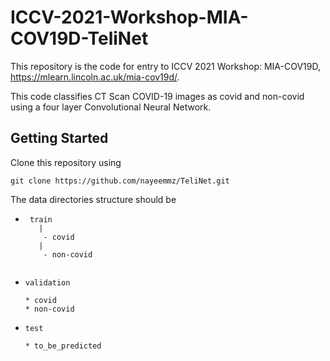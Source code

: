 # ICCV-2021-Workshop-MIA-COV19D-TeliNet

This repository is the code for entry to ICCV 2021 Workshop: MIA-COV19D, https://mlearn.lincoln.ac.uk/mia-cov19d/.

This code classifies CT Scan COVID-19 images as covid and non-covid using a four layer Convolutional Neural Network.

## Getting Started

Clone this repository using 

``` 
git clone https://github.com/nayeemmz/TeliNet.git 
```

The data directories structure should be 

 
 * ``` 
    train
      |
       - covid
      |
       - non-covid
 
   ```
 * ```
   validation
   
   * covid
   * non-covid
   ```
 * ```
   test
   
   * to_be_predicted 
 ```
  
